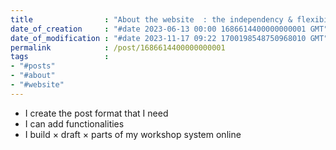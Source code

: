 ```yaml
---
title                : "About the website  : the independency & flexibility goals"
date_of_creation     : "#date 2023-06-13 00:00 1686614400000000001 GMT"
date_of_modification : "#date 2023-11-17 09:22 1700198548750968010 GMT"
permalink            : /post/1686614400000000001
tags                 : 
- "#posts"
- "#about" 
- "#website"
---
```


- I create the post format that I need
- I can add functionalities
- I build × draft × parts of my workshop system online 
  

